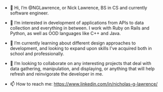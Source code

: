 - 👋 Hi, I’m @NGLawrence, or Nick Lawrence, BS in CS and currently software engineer.

- 👀 I’m interested in development of applications from APIs to data collection and everything in between. I work with Ruby on Rails and Python, 
     as well as OOD languages like C++ and Java.
     
- 🌱 I’m currently learning about different design approaches to development, and looking to expand upon skills I've acquired both in school
     and professionally.
     
- 💞️ I’m looking to collaborate on any interesting projects that deal with data gathering, manipulation, and displaying, or anything that will help
     refresh and reinvigorate the developer in me.
     
- 📫 How to reach me: 
     https://www.linkedin.com/in/nicholas-g-lawrence/
